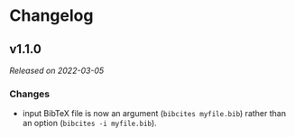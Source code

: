 # Changelog

## v1.1.0
*Released on 2022-03-05*

### Changes
* input BibTeX file is now an argument (`bibcites myfile.bib`) rather than an option (`bibcites -i myfile.bib`).
